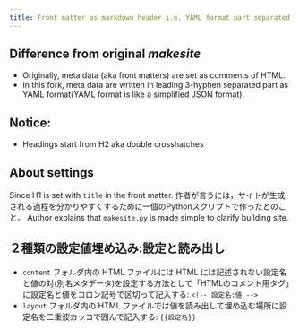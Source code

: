 ```yaml
---
title: Front matter as markdown header i.e. YAML format part separated with 3 hyphens('---') before and after the header part
---
```

<!-- title: Front matter in HTML comment -->
## Difference from original *makesite*
- Originally, meta data (aka front matters) are set as comments of HTML.
- In this fork, meta data are written in leading 3-hyphen separated part as YAML format(YAML format is like a simplified JSON format).

## Notice:
- Headings start from H2 aka double crosshatches

## About settings
 Since H1 is set with `title` in the front matter.
作者が言うには，サイトが生成される過程を分かりやすくするために一個のPythonスクリプトで作ったとのこと。
Author explains that `makesite.py` is made simple to clarify building site.

## ２種類の設定値埋め込み:設定と読み出し
 - `content` フォルダ内の HTML ファイルには HTML には記述されない設定名と値の対(別名メタデータ)を設定する方法として「HTMLのコメント用タグ」に設定名と値をコロン記号で区切って記入する: ```<!-- 設定名:値 -->```
 - `layout` フォルダ内の HTML ファイルでは値を読み出して埋め込む場所に設定名を二重波カッコで囲んで記入する: ```{{設定名}}```
